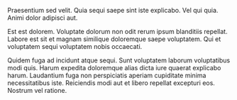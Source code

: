 Praesentium sed velit. Quia sequi saepe sint iste explicabo. Vel qui quia. Animi dolor adipisci aut.
 Est est dolorem. Voluptate dolorum non odit rerum ipsum blanditiis repellat. Labore est sit et magnam similique doloremque saepe voluptatem. Qui et voluptatem sequi voluptatem nobis occaecati.
 Quidem fuga ad incidunt atque sequi. Sunt voluptatem laborum voluptatibus modi quis. Harum expedita doloremque alias dicta iure quaerat explicabo harum. Laudantium fuga non perspiciatis aperiam cupiditate minima necessitatibus iste. Reiciendis modi aut et libero repellat excepturi eos. Nostrum vel ratione.